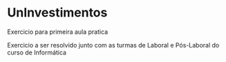 # UnInvestimentos
Exercicio para primeira aula pratica

Exercicio a ser resolvido junto com as turmas de Laboral e Pós-Laboral do curso de Informática
